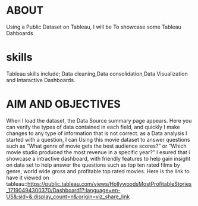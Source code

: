 # ABOUT
Using a Public Dataset on Tableau, I will be To showcase some Tableau Dahboards
# skills
Tableau skills include; Data cleaning,Data consolidation,Data Visualization and Intaractive Dashboards.
# AIM AND OBJECTIVES
When I load the dataset, the Data Source summary page appears. Here you can verify the types of data contained in each field, and quickly I make changes to any type of information that is not correct. as a Data analysis I started with a question, I can Using this movie dataset to answer questions such as “What genre of movie gets the best audience scores?” or “Which movie studio produced the most revenue in a specific year?”
I esured that i showcase a intractive dashboard, with friendly features to help gain insight on data set to help answer the questions such as top ten rated films by genre, world wide gross and profitable top rated movies.
Here is the link to have it viewed on tableau::https://public.tableau.com/views/HollywoodsMostProfitableStories_17190494300370/Dashboard1?:language=en-US&:sid=&:display_count=n&:origin=viz_share_link

 
